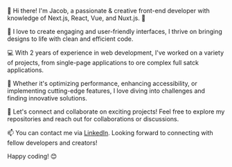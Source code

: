 👋 Hi there! I'm Jacob, a passionate & creative front-end developer with knowledge of Next.js, React, Vue, and Nuxt.js. 🚀

🎨 I love to create engaging and user-friendly interfaces, I thrive on bringing designs to life with clean and efficient code.

💻 With 2 years of experience in web development, I've worked on a variety of projects, from single-page applications to ore complex full satck applications.

🔧 Whether it's optimizing performance, enhancing accessibility, or implementing cutting-edge features, I love diving into challenges and finding innovative solutions.

🌟 Let's connect and collaborate on exciting projects! Feel free to explore my repositories and reach out for collaborations or discussions.

📫 You can contact me via [LinkedIn](https://www.linkedin.com/in/jacob-bidmead-27810b253/). Looking forward to connecting with fellow developers and creators!

Happy coding! 😊

